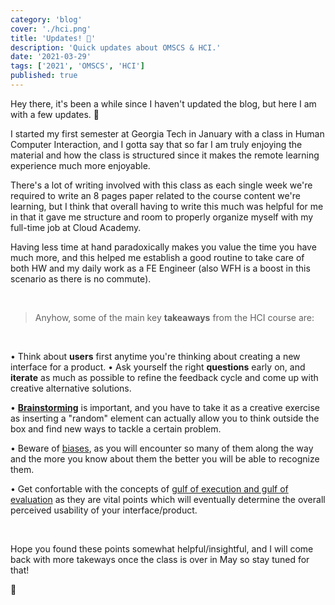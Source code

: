 ```yaml
---
category: 'blog'
cover: './hci.png'
title: 'Updates! 📰'
description: 'Quick updates about OMSCS & HCI.'
date: '2021-03-29'
tags: ['2021', 'OMSCS', 'HCI']
published: true
---
```


Hey there, it's been a while since I haven't updated the blog, but here I am with a few updates. 📰

I started my first semester at Georgia Tech in January with a class in Human Computer Interaction, and I gotta say that so far I am truly enjoying the material and how the class is structured since it makes the remote learning experience much more enjoyable.

There's a lot of writing involved with this class as each single week we're required to write an 8 pages paper related to the course content we're learning, but I think that overall having to write this much was helpful for me in that it gave me structure and room to properly organize myself with my full-time job at Cloud Academy.

Having less time at hand paradoxically makes you value the time you have much more, and this helped me establish a good routine to take care of both HW and my daily work as a FE Engineer (also WFH is a boost in this scenario as there is no commute).

&nbsp;

> Anyhow, some of the main key **takeaways** from the HCI course are:

&nbsp;

• Think about **users** first anytime you're thinking about creating a new interface for a product.
• Ask yourself the right **questions** early on, and **iterate** as much as possible to refine the feedback cycle and come up with creative alternative solutions.

• [**Brainstorming**](https://dl.acm.org/doi/10.1145/2470654.2466177) is important, and you have to take it as a creative exercise as inserting a "random" element can actually allow you to think outside the box and find new ways to tackle a certain problem.

• Beware of [biases](https://xd.adobe.com/ideas/process/user-research/how-to-overcome-cognitive-bias-in-ux-research/), as you will encounter so many of them along the way and the more you know about them the better you will be able to recognize them.

• Get confortable with the concepts of [gulf of execution and gulf of evaluation](https://www.nngroup.com/articles/two-ux-gulfs-evaluation-execution/) as they are vital points which will eventually determine the overall perceived usability of your interface/product.

&emsp;

Hope you found these points somewhat helpful/insightful, and I will come back with more takeways once the class is over in May so stay tuned for that!

🖖
